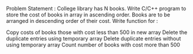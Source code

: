 Problem Statement : College library has N books. Write C/C++ program to store the cost of books in array in ascending order. Books are to be arranged in descending order of their cost. Write function for :

Copy costs of books those with cost less than 500 in new array Delete the duplicate entries using temporary array Delete duplicate entries without using temporary array Count number of books with cost more than 500

